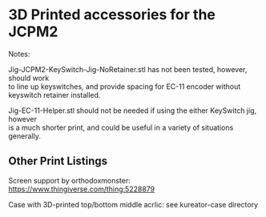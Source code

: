 # 3D Printed accessories for the JCPM2 #

Notes:

Jig-JCPM2-KeySwitch-Jig-NoRetainer.stl has not been tested, however, should work  
to line up keyswitches, and provide spacing for EC-11 encoder without keyswitch retainer
installed.

Jig-EC-11-Helper.stl should not be needed if using the either KeySwitch jig, however  
is a much shorter print, and could be useful in a variety of situations generally.

## Other Print Listings ##

Screen support by orthodoxmonster: https://www.thingiverse.com/thing:5228879

Case with 3D-printed top/bottom middle acrlic: see kureator-case directory
